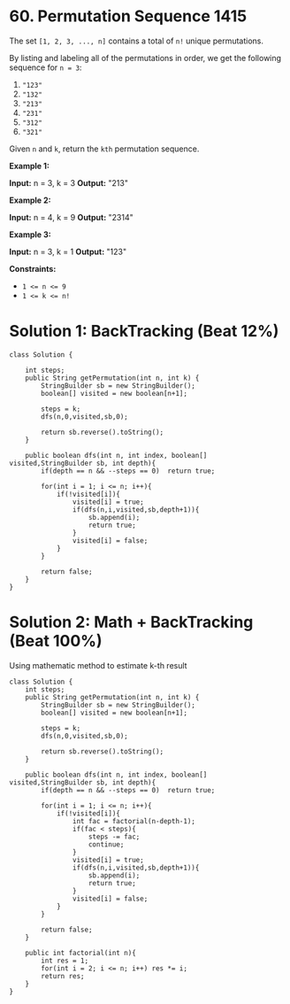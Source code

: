# 60. Permutation Sequence  1415
The set  `[1, 2, 3, ..., n]`  contains a total of  `n!`  unique permutations.

By listing and labeling all of the permutations in order, we get the following sequence for  `n = 3`:

1.  `"123"`
2.  `"132"`
3.  `"213"`
4.  `"231"`
5.  `"312"`
6.  `"321"`

Given  `n`  and  `k`, return the  `kth`  permutation sequence.

**Example 1:**

**Input:** n = 3, k = 3
**Output:** "213"

**Example 2:**

**Input:** n = 4, k = 9
**Output:** "2314"

**Example 3:**

**Input:** n = 3, k = 1
**Output:** "123"

**Constraints:**

-   `1 <= n <= 9`
-   `1 <= k <= n!`

# Solution 1: BackTracking (Beat 12%)
```
class Solution {
    
    int steps;
    public String getPermutation(int n, int k) {
        StringBuilder sb = new StringBuilder();
        boolean[] visited = new boolean[n+1];
        
        steps = k;
        dfs(n,0,visited,sb,0);
        
        return sb.reverse().toString();
    }
    
    public boolean dfs(int n, int index, boolean[] visited,StringBuilder sb, int depth){
        if(depth == n && --steps == 0)  return true;
        
        for(int i = 1; i <= n; i++){
            if(!visited[i]){
                visited[i] = true;
                if(dfs(n,i,visited,sb,depth+1)){
                    sb.append(i);
                    return true;
                }
                visited[i] = false;
            }
        }
        
        return false;
    }
}
```

# Solution 2: Math + BackTracking (Beat 100%)
Using mathematic method to estimate k-th result
```
class Solution {
    int steps;
    public String getPermutation(int n, int k) {
        StringBuilder sb = new StringBuilder();
        boolean[] visited = new boolean[n+1];
        
        steps = k;
        dfs(n,0,visited,sb,0);
        
        return sb.reverse().toString();
    }
    
    public boolean dfs(int n, int index, boolean[] visited,StringBuilder sb, int depth){
        if(depth == n && --steps == 0)  return true;
        
        for(int i = 1; i <= n; i++){
            if(!visited[i]){
                int fac = factorial(n-depth-1);
                if(fac < steps){
                    steps -= fac;
                    continue;
                }
                visited[i] = true;
                if(dfs(n,i,visited,sb,depth+1)){
                    sb.append(i);
                    return true;
                }
                visited[i] = false;
            }
        }
        
        return false;
    }
    
    public int factorial(int n){
        int res = 1;
        for(int i = 2; i <= n; i++) res *= i;
        return res;
    }
}
```
